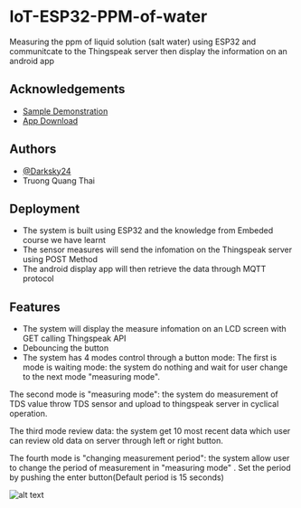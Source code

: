 
# IoT-ESP32-PPM-of-water
Measuring the ppm of liquid solution (salt water) using ESP32 and communitcate to the Thingspeak server
then display the information on an android app

## Acknowledgements

 - [Sample Demonstration](https://www.youtube.com/watch?v=b-bDwB62Qgw)
 - [App Download](https://drive.google.com/drive/folders/16ugHXKBX1OIT0R4Ej59K25MIkq4q6-T_?usp=sharing)

## Authors

- [@Darksky24](https://github.com/Darksky24)
- Truong Quang Thai

## Deployment

- The system is built using ESP32 and the knowledge from Embeded course we have learnt
- The sensor measures will send the infomation on the Thingspeak server using POST Method
- The android display app will then retrieve the data through MQTT protocol

## Features

- The system will display the measure infomation on an LCD screen with GET calling Thingspeak API
- Debouncing the button
- The system has 4 modes control through a button mode:
The first is mode is waiting mode: the system do nothing and wait for user change to the next mode
"measuring mode".

The second mode is "measuring mode": the system do measurement of TDS value throw TDS
sensor and upload to thingspeak server in cyclical operation.

The third mode review data: the system get 10 most recent data which user can review old data on server through left or right button.

The fourth mode is "changing measurement period": the system allow user to change the period
of measurement in "measuring mode" . Set the period by pushing the enter button(Default period is 15 seconds) 

![alt text](https://user-images.githubusercontent.com/91105484/168829306-7d8530da-26d7-4c58-9b4f-4758cc0c51f6.jpg)
